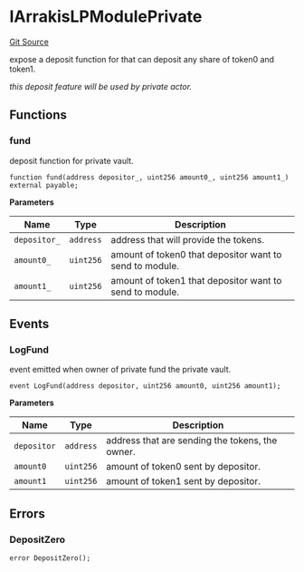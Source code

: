 # IArrakisLPModulePrivate
[Git Source](https://github.com/ArrakisFinance/arrakis-modular/blob/main/src/interfaces/IArrakisLPModulePrivate.sol)

expose a deposit function for that can
deposit any share of token0 and token1.

*this deposit feature will be used by
private actor.*


## Functions
### fund

deposit function for private vault.


```solidity
function fund(address depositor_, uint256 amount0_, uint256 amount1_) external payable;
```
**Parameters**

|Name|Type|Description|
|----|----|-----------|
|`depositor_`|`address`|address that will provide the tokens.|
|`amount0_`|`uint256`|amount of token0 that depositor want to send to module.|
|`amount1_`|`uint256`|amount of token1 that depositor want to send to module.|


## Events
### LogFund
event emitted when owner of private fund the private vault.


```solidity
event LogFund(address depositor, uint256 amount0, uint256 amount1);
```

**Parameters**

|Name|Type|Description|
|----|----|-----------|
|`depositor`|`address`|address that are sending the tokens, the owner.|
|`amount0`|`uint256`|amount of token0 sent by depositor.|
|`amount1`|`uint256`|amount of token1 sent by depositor.|

## Errors
### DepositZero

```solidity
error DepositZero();
```

